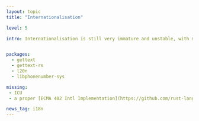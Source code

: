 ```yaml
---
layout: topic
title: "Internationalisation"

level: 5

intro: Internationalisation is still very immature and unstable, with most libraries being only weeks old and not used in production yet. Further more, other than the usual gettext approach, the rust ecosystem doesn't offer much yet. ICU is completely non-existant.


packages:
  - gettext
  - gettext-rs
  - l20n
  - libphonenumber-sys

missing:
 - ICU
 - a proper [ECMA 402 Intl Implementation](https://github.com/rust-lang/rfcs/issues/858)

news_tag: i18n
---
```

